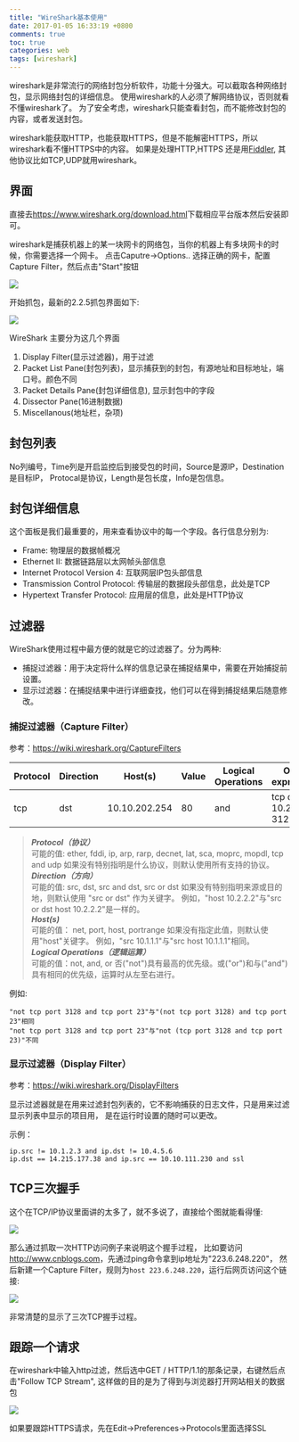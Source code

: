 ```yaml
---
title: "WireShark基本使用"
date: 2017-01-05 16:33:19 +0800
comments: true
toc: true
categories: web
tags: [wireshark]
---
```

wireshark是非常流行的网络封包分析软件，功能十分强大。可以截取各种网络封包，显示网络封包的详细信息。
使用wireshark的人必须了解网络协议，否则就看不懂wireshark了。
为了安全考虑，wireshark只能查看封包，而不能修改封包的内容，或者发送封包。

wireshark能获取HTTP，也能获取HTTPS，但是不能解密HTTPS，所以wireshark看不懂HTTPS中的内容。
如果是处理HTTP,HTTPS 还是用[Fiddler](http://www.telerik.com/fiddler),
其他协议比如TCP,UDP就用wireshark。<!--more-->

## 界面
直接去<https://www.wireshark.org/download.html>下载相应平台版本然后安装即可。

wireshark是捕获机器上的某一块网卡的网络包，当你的机器上有多块网卡的时候，你需要选择一个网卡。
点击Caputre->Options.. 选择正确的网卡，配置Capture Filter，然后点击"Start"按钮

![](https://xnstatic-1253397658.file.myqcloud.com/wireshark01.png)

开始抓包，最新的2.2.5抓包界面如下:

![](https://xnstatic-1253397658.file.myqcloud.com/wireshark02.png)

WireShark 主要分为这几个界面

1. Display Filter(显示过滤器)，用于过滤
2. Packet List Pane(封包列表)，显示捕获到的封包，有源地址和目标地址，端口号。颜色不同
3. Packet Details Pane(封包详细信息), 显示封包中的字段
4. Dissector Pane(16进制数据)
5. Miscellanous(地址栏，杂项)

## 封包列表

No列编号，Time列是开启监控后到接受包的时间，Source是源IP，Destination是目标IP，
Protocal是协议，Length是包长度，Info是包信息。

## 封包详细信息
这个面板是我们最重要的，用来查看协议中的每一个字段。各行信息分别为:

* Frame: 物理层的数据帧概况
* Ethernet II: 数据链路层以太网帧头部信息
* Internet Protocol Version 4: 互联网层IP包头部信息
* Transmission Control Protocol: 传输层的数据段头部信息，此处是TCP
* Hypertext Transfer Protocol: 应用层的信息，此处是HTTP协议

## 过滤器

WireShark使用过程中最方便的就是它的过滤器了。分为两种:

- 捕捉过滤器：用于决定将什么样的信息记录在捕捉结果中，需要在开始捕捉前设置。
- 显示过滤器：在捕捉结果中进行详细查找，他们可以在得到捕捉结果后随意修改。

### 捕捉过滤器（Capture Filter）

参考：https://wiki.wireshark.org/CaptureFilters

Protocol    |   Direction   |  Host(s)     |  Value  |  Logical Operations  |  Other expression
------------|---------------|--------------|---------|----------------------|---------------------
tcp         |dst            |10.10.202.254 |80       |and                   |tcp dst 10.2.2.2 3128

> ***Protocol（协议）***<br/>
> 可能的值: ether, fddi, ip, arp, rarp, decnet, lat, sca, moprc, mopdl, tcp and udp
如果没有特别指明是什么协议，则默认使用所有支持的协议。<br/>
> ***Direction（方向）***<br/>
> 可能的值: src, dst, src and dst, src or dst
如果没有特别指明来源或目的地，则默认使用 "src or dst" 作为关键字。
例如，"host 10.2.2.2"与"src or dst host 10.2.2.2"是一样的。<br/>
> ***Host(s)***<br/>
> 可能的值： net, port, host, portrange
如果没有指定此值，则默认使用"host"关键字。
例如，"src 10.1.1.1"与"src host 10.1.1.1"相同。<br/>
> ***Logical Operations（逻辑运算）***<br/>
> 可能的值：not, and, or
否("not")具有最高的优先级。或("or")和与("and")具有相同的优先级，运算时从左至右进行。

例如:
```
"not tcp port 3128 and tcp port 23"与"(not tcp port 3128) and tcp port 23"相同
"not tcp port 3128 and tcp port 23"与"not (tcp port 3128 and tcp port 23)"不同
```

### 显示过滤器（Display Filter）
参考：https://wiki.wireshark.org/DisplayFilters

显示过滤器就是在用来过滤封包列表的，它不影响捕获的日志文件，只是用来过滤显示列表中显示的项目用，
是在运行时设置的随时可以更改。

示例：
```
ip.src != 10.1.2.3 and ip.dst != 10.4.5.6
ip.dst == 14.215.177.38 and ip.src == 10.10.111.230 and ssl
```

## TCP三次握手

这个在TCP/IP协议里面讲的太多了，就不多说了，直接给个图就能看得懂:

![](https://xnstatic-1253397658.file.myqcloud.com/tcp01.png)

那么通过抓取一次HTTP访问例子来说明这个握手过程，
比如要访问<http://www.cnblogs.com>，先通过ping命令拿到ip地址为"223.6.248.220"，
然后新建一个Capture Filter，规则为`host 223.6.248.220`，运行后网页访问这个链接:

![](https://xnstatic-1253397658.file.myqcloud.com/tcp02.png)

非常清楚的显示了三次TCP握手过程。

## 跟踪一个请求
在wireshark中输入http过滤，然后选中GET / HTTP/1.1的那条记录，右键然后点击"Follow TCP Stream",
这样做的目的是为了得到与浏览器打开网站相关的数据包

![](https://xnstatic-1253397658.file.myqcloud.com/wireshark03.png)

如果要跟踪HTTPS请求，先在Edit->Preferences->Protocols里面选择SSL


